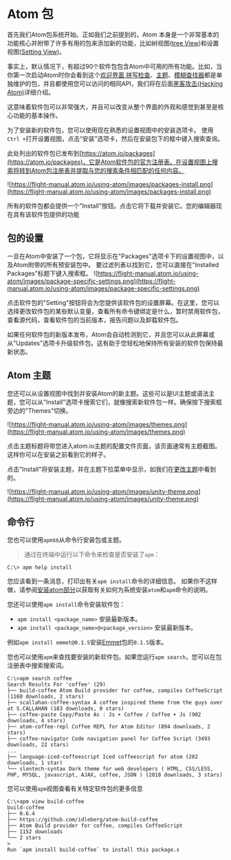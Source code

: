 # Atom 包

首先我们Atom包系统开始。正如我们之前提到的，Atom 本身是一个非常基本的功能核心并附带了许多有用的包来添加新的功能，比如树视图([tree View](https://github.com/atom/tree-view))和设置视图([Setting View](https://github.com/atom/settings-view))。

事实上，默认情况下，有超过90个软件包包含Atom中可用的所有功能。比如，当你第一次启动Atom时你会看到这个[欢迎界面](https://github.com/atom/welcome),[拼写检查](https://github.com/atom/spell-check)、[主题](https://github.com/atom/one-dark-ui)、[模糊查找器](https://github.com/atom/fuzzy-finder)都是单独维护的包，并且都使用您可以访问的相同API，我们将在后面[黑客攻击(Hacking Atom)](https://flight-manual.atom.io/hacking-atom/)详细介绍。

这意味着软件包可以非常强大，并且可以改变从整个界面的外观和感觉到甚至是核心功能的基本操作。

为了安装新的软件包，您可以使用现在熟悉的设置视图中的安装选项卡。
使用`Ctrl +`打开设置视图，点击“安装”选项卡，然后在安装包下的框中键入搜索查询。

此处列出的软件包已发布到[https://atom.io/packages](https://atom.io/packages)，它是Atom软件包的官方注册表。在设置视图上搜索将转到Atom包注册表并提取与您的搜索条件相匹配的任何内容。

![https://flight-manual.atom.io/using-atom/images/packages-install.png](https://flight-manual.atom.io/using-atom/images/packages-install.png)

所有的软件包都会提供一个"Install"按钮。点击它将下载并安装它。您的编辑器现在具有该软件包提供的功能

## 包的设置

一旦在Atom中安装了一个包，它将显示在"Packages"选项卡下的设置视图中，以及Atom附带的所有预安装包中。
要过滤列表以找到它，您可以直接在"Installed Packages"标题下键入搜索框。
![https://flight-manual.atom.io/using-atom/images/package-specific-settings.png](https://flight-manual.atom.io/using-atom/images/package-specific-settings.png)

点击软件包的"Setting"按钮将会为您提供该软件包的设置屏幕。在这里，您可以选择更改软件包的某些默认变量，查看所有命令键绑定是什么，暂时禁用软件包，查看源代码，查看软件包的当前版本，报告问题以及卸载软件包。

如果任何软件包的新版本发布，Atom会自动检测到它，并且您可以从此屏幕或从"Updates"选项卡升级软件包。这有助于您轻松地保持所有安装的软件包保持最新状态。

## Atom 主题

您还可以从设置视图中找到并安装Atom的新主题。这些可以是UI主题或语法主题，您可以从"Install"选项卡搜索它们，就像搜索新软件包一样。确保按下搜索框旁边的"Themes"切换。

![https://flight-manual.atom.io/using-atom/images/themes.png](https://flight-manual.atom.io/using-atom/images/themes.png)

点击主题标题将带您进入atom.io主题的配置文件页面，该页面通常有主题截图。这样你可以在安装之前看到它的样子。

点击"Install"将安装主题，并在主题下拉菜单中显示，如我们在[更改主题](https://flight-manual.atom.io/getting-started/sections/atom-basics/#changing-the-theme)中看到的。

![https://flight-manual.atom.io/using-atom/images/unity-theme.png](https://flight-manual.atom.io/using-atom/images/unity-theme.png)

## 命令行

您也可以使用`apm`ss从命令行安装包或主题。

> 通过在终端中运行以下命令来检查是否安装了`apm`：
```
C:\> apm help install
```
您应该看到一条消息，打印出有关`apm install`命令的详细信息。
如果你不这样做，请参阅[安装atom部分](https://flight-manual.atom.io/getting-started/sections/installing-atom/)以获取有关如何为系统安装`atom`和`apm`命令的说明。

您还可以使用`apm install`命令安装软件包：

- `apm install <package_name>` 安装最新版本。
- `apm install <package_name>@<package_version>` 安装最新版本。

例如`apm install emmet@0.1.5`安装[Emmet](https://github.com/atom/emmet)包的`0.1.5`版本。

您也可以使用`apm`来查找要安装的新软件包。如果您运行`apm search`，您可以在包注册表中搜索搜索词。

```
C:\>apm search coffee
Search Results For 'coffee' (29)
├── build-coffee Atom Build provider for coffee, compiles CoffeeScript (1160 downloads, 2 stars)
├── scallahan-coffee-syntax A coffee inspired theme from the guys over at S.CALLAHAN (183 downloads, 0 stars)
├── coffee-paste Copy/Paste As : Js ➤ Coffee / Coffee ➤ Js (902 downloads, 4 stars)
├── atom-coffee-repl Coffee REPL for Atom Editor (894 downloads, 2 stars)
├── coffee-navigator Code navigation panel for Coffee Script (3493 downloads, 22 stars)
...
├── language-iced-coffeescript Iced coffeescript for atom (202 downloads, 1 star)
└── slontech-syntax Dark theme for web developers ( HTML, CSS/LESS, PHP, MYSQL, javascript, AJAX, coffee, JSON ) (2018 downloads, 3 stars)
```

您可以使用`apm`视图查看有关特定软件包的更多信息

```
C:\>apm view build-coffee
build-coffee
├── 0.6.4
├── https://github.com/idleberg/atom-build-coffee
├── Atom Build provider for coffee, compiles CoffeeScript
├── 1152 downloads
└── 2 stars
> 
Run `apm install build-coffee` to install this package.s
```

